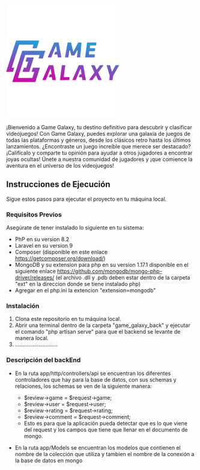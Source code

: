 <img src="https://github.com/DylanNrj/GameGalaxy/blob/Diego_Moys/GameGalaxy_Logo.webp" alt="Logo de Game Galaxy" width="300" height="300">

¡Bienvenido a Game Galaxy, tu destino definitivo para descubrir y clasificar videojuegos! 
Con Game Galaxy, puedes explorar una galaxia de juegos de todas las plataformas y géneros, 
desde los clásicos retro hasta los últimos lanzamientos. ¿Encontraste un juego increíble que merece ser destacado? 
¡Califícalo y comparte tu opinión para ayudar a otros jugadores a encontrar joyas ocultas! Únete a nuestra comunidad de jugadores 
y ¡que comience la aventura en el universo de los videojuegos!

## Instrucciones de Ejecución

Sigue estos pasos para ejecutar el proyecto en tu máquina local.

### Requisitos Previos

Asegúrate de tener instalado lo siguiente en tu sistema:

- PhP en su version 8.2
- Laravel en su version 9
- Composer (disponible en este enlace https://getcomposer.org/download/)
- MongoDB y su extension para php en su version 1.17.1 disponible en el siguiente enlace https://github.com/mongodb/mongo-php-driver/releases/
  (el archivo .dll y .pdb deben estar dentro de la carpeta "ext" en la direccion donde se tiene instalado php)
- Agregar en el php.ini la extencion "extension=mongodb"

### Instalación

1. Clona este repositorio en tu máquina local.
2. Abrir una terminal dentro de la carpeta "game_galaxy_back" y ejecutar el comando "php artisan serve" para que el backend se levante de manera local.
3. ............................

### Descripción del backEnd

- En la ruta app/http/controllers/api se encuentran los diferentes controladores que hay para la base de datos, con sus schemas y relaciones, los schemas se ven de la siguiente manera:
  * $review->game = $request->game;
  * $review->user = $request->user;
  * $review->rating = $request->rating;
  * $review->comment = $request->comment;
  * Esto es para que la aplicación pueda detectar que es lo que viene del request y los campos que tiene que llenar en el documento de mongo.
 
- En la ruta app/Models se encuentran los modelos que contienen el nombre de la colección que utiliza y tambien el nombre de la conexión a la base de datos en mongo
